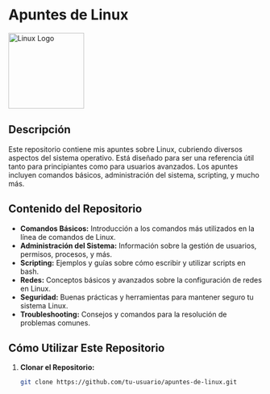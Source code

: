 # Apuntes de Linux

<img src="https://upload.wikimedia.org/wikipedia/commons/3/35/Tux.svg" alt="Linux Logo" width="150"/>

## Descripción

Este repositorio contiene mis apuntes sobre Linux, cubriendo diversos aspectos del sistema operativo. Está diseñado para ser una referencia útil tanto para principiantes como para usuarios avanzados. Los apuntes incluyen comandos básicos, administración del sistema, scripting, y mucho más.

## Contenido del Repositorio

- **Comandos Básicos:** Introducción a los comandos más utilizados en la línea de comandos de Linux.
- **Administración del Sistema:** Información sobre la gestión de usuarios, permisos, procesos, y más.
- **Scripting:** Ejemplos y guías sobre cómo escribir y utilizar scripts en bash.
- **Redes:** Conceptos básicos y avanzados sobre la configuración de redes en Linux.
- **Seguridad:** Buenas prácticas y herramientas para mantener seguro tu sistema Linux.
- **Troubleshooting:** Consejos y comandos para la resolución de problemas comunes.

## Cómo Utilizar Este Repositorio

1. **Clonar el Repositorio:**
   ```bash
   git clone https://github.com/tu-usuario/apuntes-de-linux.git
   ```
